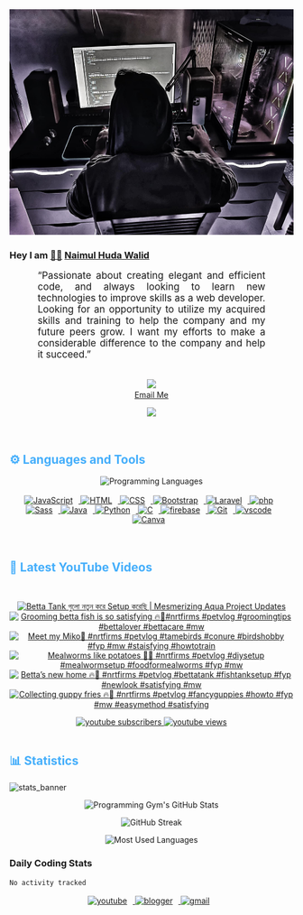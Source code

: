 <!-- ![github_cover_banner](https://www.digitalsolutionservices.com/img/services/web%20development.gif)-->

<div align="center" style="display:block;">
    <img height="400px" width="100%" alt="github cover banner" src="https://raw.githubusercontent.com/NaimulHudaWalid/NaimulHudaWalid/main/272276268_3114779035434264_920860974401480824_n.jpg"/> 
</div>

### Hey I am [👨🏻‍][facebook] [Naimul Huda Walid][youtube]



<p align:"center" style="text-align: justify; margin: 0 50px; font-size: 17px;" >
   “Passionate about creating elegant and efficient code, and always looking to learn new technologies to improve skills as a web developer. Looking for an opportunity to utilize my acquired skills and training to help the company and my future peers grow. I want my efforts to make a considerable difference to the company and help it succeed.”
<br>
<br>
<div align="center">

![](https://visitor-badge.glitch.me/badge?page_id=NaimulHudaWalid)
    <br />
[Email Me](mailto:dev.naimulhuda@gmail.com)
</div>
</p>
<!-- Typing SVG by DenverCoder1 - https://github.com/DenverCoder1/readme-typing-svg -->
<p align="center">
<!--   <a href="https://github.com/DenverCoder1/readme-typing-svg"> -->
    <img src="https://readme-typing-svg.herokuapp.com?color=E22FE4&width=380&height=45&lines=Open-Source+Enthusiast;Learning+In+Public;Empowering+Others;Nice+To+Meet+You+...&center=true"></a>

</p>
<br>
<!-- Languages and Tools -->

<h2 style="color: #44AEFB">⚙️ Languages and Tools</h2>
<div align="center" style="display:block;">
    <img width="100px" alt="Programming Languages" src="https://user-images.githubusercontent.com/78341798/194531121-47b0119a-ce00-439d-b586-125f86acb098.png"/> 
</div>
<br>   
<!-- Icons Resources -->
<!-- https://devicon.dev/ -->
<!-- https://cdn.jsdelivr.net/npm/simple-icons@v3/icons/ -->
<div align="center">
  <a href="https://developer.mozilla.org/en-US/docs/Web/JavaScript" target="_blank" rel="noreferrer">
      <img  alt="JavaScript" height="50px" style="padding-right:10px;" src="https://cdn.jsdelivr.net/gh/devicons/devicon/icons/javascript/javascript-plain.svg"/>
  </a>
  
 
  <a href="https://developer.mozilla.org/en-US/docs/Web/HTML" target="_blank" rel="noreferrer">
      <img  alt="HTML" height="50px" style="padding-right:10px;" src="https://cdn.jsdelivr.net/gh/devicons/devicon/icons/html5/html5-original.svg"/>
  </a>
  <a href="https://developer.mozilla.org/en-US/docs/Web/CSS" target="_blank" rel="noreferrer">
      <img  alt="CSS" height="50px" style="padding-right:10px;" src="https://cdn.jsdelivr.net/gh/devicons/devicon/icons/css3/css3-original.svg"/>
  </a>
  <a href="https://getbootstrap.com/" target="_blank" rel="noreferrer">
      <img  alt="Bootstrap" height="50px" style="padding-right:10px;" src="https://cdn.jsdelivr.net/gh/devicons/devicon/icons/bootstrap/bootstrap-original.svg"/>
  </a> 
  <a href="https://laravel.com/" target="_blank" rel="noreferrer">
      <img  alt="Laravel" height="50px" style="padding-right:10px;" src="https://cdn.jsdelivr.net/gh/devicons/devicon/icons/laravel/laravel-plain.svg"/>
  </a>
  <a href="https://www.php.net/" target="_blank" rel="noreferrer">
      <img  alt="php" height="50px" style="padding-right:10px;" src="https://cdn.jsdelivr.net/gh/devicons/devicon/icons/php/php-original.svg"/>
  </a>
  <a href="https://sass-lang.com/" target="_blank" rel="noreferrer">
      <img  alt="Sass" height="50px" style="padding-right:10px;" src="https://cdn.jsdelivr.net/gh/devicons/devicon/icons/sass/sass-original.svg"/>
  </a>
  <a href="https://www.java.com/en/" target="_blank" rel="noreferrer">
      <img  alt="Java" height="50px" style="padding-right:10px;" src="https://cdn.jsdelivr.net/gh/devicons/devicon/icons/java/java-original.svg"/>
  </a>    
  <a href="https://www.python.org/" target="_blank" rel="noreferrer">
      <img  alt="Python" height="50px" style="padding-right:10px;" src="https://cdn.jsdelivr.net/gh/devicons/devicon/icons/python/python-original.svg"/>
  </a>
  <a href="https://www.cprogramming.com/" target="_blank" rel="noreferrer">
      <img  alt="C" height="50px" style="padding-right:10px;" src="https://cdn.jsdelivr.net/gh/devicons/devicon/icons/c/c-original.svg"/>
  </a>
  
  <a href="https://firebase.google.com/" target="_blank" rel="noreferrer">
      <img  alt="firebase" height="50px" style="padding-right:10px;" src="https://cdn.jsdelivr.net/gh/devicons/devicon/icons/firebase/firebase-plain.svg"/>
  </a>
 
  <a href="https://git-scm.com/" target="_blank" rel="noreferrer">
      <img  alt="Git" height="50px" style="padding-right:10px;" src="https://cdn.jsdelivr.net/gh/devicons/devicon/icons/git/git-original.svg"/>
  </a>
  
  <a href="https://code.visualstudio.com/" target="_blank" rel="noreferrer">
      <img  alt="vscode" height="50px" style="padding-right:10px;"src="https://cdn.jsdelivr.net/gh/devicons/devicon/icons/vscode/vscode-original.svg"/>
  </a>
  <a href="https://www.canva.com/" target="_blank" rel="noreferrer">
      <img  alt="Canva" height="50px" style="padding-right:10px;" src="https://cdn.jsdelivr.net/gh/devicons/devicon/icons/canva/canva-original.svg"/> 
  </a>
</div>
<br>
<br>

<!-- Latest YouTube Videos -->

<h2 style="color: #44AEFB">🎦 Latest YouTube Videos</h2>
<br />

<!-- Resource/Reference: https://github.com/DenverCoder1/github-readme-youtube-cards -->
<div class="youtube videos cards" align="center">

<!-- BEGIN YOUTUBE-CARDS -->
[![Betta Tank গুলো নতুন করে Setup করেছি | Mesmerizing Aqua Project Updates](https://ytcards.demolab.com/?id=SQBCE-mD04k&title=Betta+Tank+%E0%A6%97%E0%A7%81%E0%A6%B2%E0%A7%8B+%E0%A6%A8%E0%A6%A4%E0%A7%81%E0%A6%A8+%E0%A6%95%E0%A6%B0%E0%A7%87+Setup+%E0%A6%95%E0%A6%B0%E0%A7%87%E0%A6%9B%E0%A6%BF+%7C+Mesmerizing+Aqua+Project+Updates&lang=en&timestamp=1702775158&background_color=%230d1117&title_color=%23ffffff&stats_color=%23dedede&max_title_lines=1&width=250&border_radius=5 "Betta Tank গুলো নতুন করে Setup করেছি | Mesmerizing Aqua Project Updates")](https://www.youtube.com/watch?v=SQBCE-mD04k)
[![Grooming betta fish is so satisfying 🔥🖤#nrtfirms #petvlog #groomingtips #bettalover #bettacare #mw](https://ytcards.demolab.com/?id=n8_Ruv16fi4&title=Grooming+betta+fish+is+so+satisfying+%F0%9F%94%A5%F0%9F%96%A4%23nrtfirms+%23petvlog+%23groomingtips+%23bettalover+%23bettacare+%23mw&lang=en&timestamp=1702772515&background_color=%230d1117&title_color=%23ffffff&stats_color=%23dedede&max_title_lines=1&width=250&border_radius=5 "Grooming betta fish is so satisfying 🔥🖤#nrtfirms #petvlog #groomingtips #bettalover #bettacare #mw")](https://www.youtube.com/watch?v=n8_Ruv16fi4)
[![Meet my Miko🖤 #nrtfirms #petvlog #tamebirds #conure #birdshobby #fyp #mw #staisfying #howtotrain](https://ytcards.demolab.com/?id=-VjhWxu0dzU&title=Meet+my+Miko%F0%9F%96%A4+%23nrtfirms+%23petvlog+%23tamebirds+%23conure+%23birdshobby+%23fyp+%23mw+%23staisfying+%23howtotrain&lang=en&timestamp=1702735552&background_color=%230d1117&title_color=%23ffffff&stats_color=%23dedede&max_title_lines=1&width=250&border_radius=5 "Meet my Miko🖤 #nrtfirms #petvlog #tamebirds #conure #birdshobby #fyp #mw #staisfying #howtotrain")](https://www.youtube.com/watch?v=-VjhWxu0dzU)
[![Mealworms like potatoes 🖤🔥 #nrtfirms #petvlog #diysetup #mealwormsetup #foodformealworms #fyp #mw](https://ytcards.demolab.com/?id=8Tgm-1upaK8&title=Mealworms+like+potatoes+%F0%9F%96%A4%F0%9F%94%A5+%23nrtfirms+%23petvlog+%23diysetup+%23mealwormsetup+%23foodformealworms+%23fyp+%23mw&lang=en&timestamp=1702687854&background_color=%230d1117&title_color=%23ffffff&stats_color=%23dedede&max_title_lines=1&width=250&border_radius=5 "Mealworms like potatoes 🖤🔥 #nrtfirms #petvlog #diysetup #mealwormsetup #foodformealworms #fyp #mw")](https://www.youtube.com/watch?v=8Tgm-1upaK8)
[![Betta’s new home 🔥🖤 #nrtfirms #petvlog #bettatank #fishtanksetup #fyp #newlook #satisfying #mw](https://ytcards.demolab.com/?id=_HSid4MZ6X8&title=Betta%E2%80%99s+new+home+%F0%9F%94%A5%F0%9F%96%A4+%23nrtfirms+%23petvlog+%23bettatank+%23fishtanksetup+%23fyp+%23newlook+%23satisfying+%23mw&lang=en&timestamp=1702685103&background_color=%230d1117&title_color=%23ffffff&stats_color=%23dedede&max_title_lines=1&width=250&border_radius=5 "Betta’s new home 🔥🖤 #nrtfirms #petvlog #bettatank #fishtanksetup #fyp #newlook #satisfying #mw")](https://www.youtube.com/watch?v=_HSid4MZ6X8)
[![Collecting guppy fries 🔥🖤 #nrtfirms #petvlog #fancyguppies #howto #fyp #mw #easymethod #satisfying](https://ytcards.demolab.com/?id=2Qw-rGZOH-I&title=Collecting+guppy+fries+%F0%9F%94%A5%F0%9F%96%A4+%23nrtfirms+%23petvlog+%23fancyguppies+%23howto+%23fyp+%23mw+%23easymethod+%23satisfying&lang=en&timestamp=1702607761&background_color=%230d1117&title_color=%23ffffff&stats_color=%23dedede&max_title_lines=1&width=250&border_radius=5 "Collecting guppy fries 🔥🖤 #nrtfirms #petvlog #fancyguppies #howto #fyp #mw #easymethod #satisfying")](https://www.youtube.com/watch?v=2Qw-rGZOH-I)
<!-- END YOUTUBE-CARDS -->
</div>

<!-- Begin Youtube Buttons -->
<!-- Resource/Reference:  https://github.com/DenverCoder1/custom-icon-badges -->
<div class="youtube buttons" align="center">
    <a href="https://www.youtube.com/channel/UCa3YaFwzSII0kKg3Nads2dQ"  target="_blank">
        <img alt="youtube subscribers" src="https://img.shields.io/youtube/channel/subscribers/UCa3YaFwzSII0kKg3Nads2dQ?logo=youtube&logoColor=red&style=for-the-badge"/>
    </a> 
    <a href="https://www.youtube.com/channel/UCa3YaFwzSII0kKg3Nads2dQ"  target="_blank">
        <img alt="youtube views" src="https://custom-icon-badges.demolab.com/youtube/channel/views/UCa3YaFwzSII0kKg3Nads2dQ?color=%23E05D44&logo=eye&logoColor=white&style=for-the-badge&labelColor=#555555"/>
    </a> 
</div>
<br>
<!-- End Youtube Buttons -->

<!-- Statistics -->

<h2 style="color: #44AEFB">📊 Statistics</h2>

![stats_banner](https://user-images.githubusercontent.com/78341798/194534778-d662496c-ae00-4e8d-ae9b-b90912054e7f.gif)

<!-- Begin Stats Cards -->
<!-- Resources:  -->
<!-- Github & Languages Stats: https://github.com/naimul15-12090/github-readme-stats --> 
<!-- Streak Stats: https://github.com/denvercoder1/github-readme-streak-stats -->
<!-- Change the value after ?username= to your GitHub username. -->
<div class="stats" align="center">

![Programming Gym's GitHub Stats](https://github-readme-stats.vercel.app/api?username=NaimulHudaWalid&hide=stars&count_private=true&show_icons=true&theme=algolia&border_radius=20)

![GitHub Streak](https://streak-stats.demolab.com?user=NaimulHudaWalid&count_private=true&theme=algolia&border_radius=22)

![Most Used Languages](https://github-readme-stats.vercel.app/api/top-langs/?username=NaimulHudaWalid&langs_count=8&layout=compact&show_icons=true&theme=algolia&border_radius=20)
    
<!-- ![Top Langs](https://github-readme-stats.vercel.app/api/top-langs/?username=naimul15-12090&langs_count=8) -->
<!-- [![Top Langs](https://github-readme-stats.vercel.app/api/top-langs/?username=naimul15-12090&layout=compact)](https://github.com/anuraghazra/github-readme-stats)
 -->
    
</div>
<!--  End Stats Cards -->



### Daily Coding Stats
<!--START_SECTION:waka-->

```txt
No activity tracked
```

<!--END_SECTION:waka-->
<!-- Begin Footer -->
<!-- Icons Resources -->
<!-- https://devicon.dev/ -->
<div class="footer" align="center" style="margin:15px;">
    <a href="https://www.youtube.com/channel/UCa3YaFwzSII0kKg3Nads2dQ" target="_blank">
        <img  style="margin:0 10px 10px 0;" src="https://user-images.githubusercontent.com/78341798/194531650-698ef1b1-9cbd-4b4f-96ef-5a2ec4b5d7e6.svg" alt="youtube" width="40px"/>
    </a>
    <a href="https://www.linkedin.com/in/naimulhudawalid/" target="_blank">
        <img style="margin:0 10px 10px 0;" src="https://user-images.githubusercontent.com/78341798/194531458-b5dfeb1b-bad5-4dfa-909a-2e402262db9a.svg" alt="blogger" width="40px"/>
    </a>
    <a href="mailto:dev.naimulhuda@gmail.com" target="_blank">
        <img style="margin:0 10px 10px 0;" src="https://user-images.githubusercontent.com/78341798/194531383-ddb2b774-5bb9-491c-b601-4a4a7d9792fb.svg" alt="gmail" width="40px"/>
    </a>
</div>
<!-- End Footer -->

[youtube]: https://www.youtube.com/channel/UCa3YaFwzSII0kKg3Nads2dQ
[facebook]: https://www.facebook.com/profile.php?id=100007065945838
